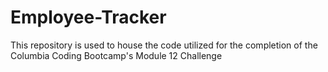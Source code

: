 # Employee-Tracker
This repository is used to house the code utilized for the completion of the Columbia Coding Bootcamp's Module 12 Challenge
